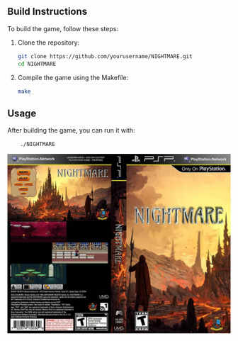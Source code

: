 ## Build Instructions
To build the game, follow these steps:

1. Clone the repository:
    ```bash
    git clone https://github.com/yourusername/NIGHTMARE.git
    cd NIGHTMARE
    ```

2. Compile the game using the Makefile:
    ```bash
    make
    ```

## Usage
After building the game, you can run it with:
```bash
    ./NIGHTMARE
```
<p align="center">
 <img src="/IMG//NTEMP.jpg">
</p>
